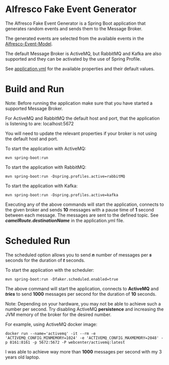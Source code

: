 # Alfresco Fake Event Generator

The Alfresco Fake Event Generator is a Spring Boot application that generates random events and sends them to the Message Broker.

The generated events are selected from the available events in the [Alfresco-Event-Model](https://github.com/Alfresco/alfresco-event-model).

The default Message Broker is ActiveMQ, but RabbitMQ and Kafka are also supported and they can be activated by the use of Spring Profile.

See [application.yml](src/main/resources/application.yml) for the available properties and their default values.

# Build and Run

Note: Before running the application make sure that you have started a supported Message Broker.

For ActiveMQ and RabbitMQ the default host and port, that the application is listening to are: localhost:5672

You will need to update the relevant properties if your broker is not using the default host and port.

To start the application with ActiveMQ:

    mvn spring-boot:run

To start the application with RabbitMQ:

    mvn spring-boot:run -Dspring.profiles.active=rabbitMQ
    
To start the application with Kafka:

    mvn spring-boot:run -Dspring.profiles.active=kafka

Executing any of the above commands will start the application, connects to the given broker and sends **10** messages with a pause time of **1** second between each message.
The messages are sent to the defined topic. See _**camelRoute.destinationName**_ in the application.yml file.

# Scheduled Run

The scheduled option allows you to send **_n_** number of messages per **_s_** seconds for the duration of **_t_** seconds.

To start the application with the scheduler:

    mvn spring-boot:run -Dfaker.scheduled.enabled=true

The above command will start the application, connects to **ActiveMQ** and **_tries_** to send **1000** messages per second for the duration of **10** seconds.

Note: Depending on your hardware, you may not be able to achieve such a number per second.
Try disabling ActiveMQ **persistence** and increasing the JVM memory of the broker for the desired number.

For example, using ActiveMQ docker image:

    docker run --name='activemq' -it --rm -e 'ACTIVEMQ_CONFIG_MINMEMORY=1024' -e 'ACTIVEMQ_CONFIG_MAXMEMORY=2048' -p 8161:8161 -p 5672:5672 -P webcenter/activemq:latest
    
I was able to achieve way more than **1000** messages per second with my 3 years old laptop.






